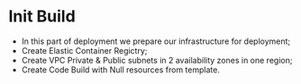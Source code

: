 # Init Build #

* In this part of deployment we prepare our infrastructure for deployment;
* Create Elastic Container Regictry;
* Create VPC Private & Public subnets in 2 availability zones in one region;
* Create Code Build with Null resources from template.
